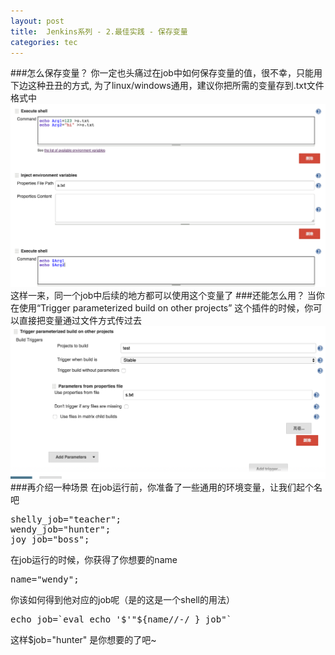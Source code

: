 ```yaml
---
layout: post
title:  Jenkins系列 - 2.最佳实践 - 保存变量
categories: tec
---
```


###怎么保存变量？
你一定也头痛过在job中如何保存变量的值，很不幸，只能用下边这种丑丑的方式, 为了linux/windows通用，建议你把所需的变量存到.txt文件格式中
![screenshot](/assets/images/articles/2016/07/arg.png )
这样一来，同一个job中后续的地方都可以使用这个变量了
###还能怎么用？
当你在使用“Trigger parameterized build on other projects” 这个插件的时候，你可以直接把变量通过文件方式传过去
![screenshot](/assets/images/articles/2016/07/arg2.png )
###再介绍一种场景
在job运行前，你准备了一些通用的环境变量，让我们起个名吧
<pre class=”brush: shell; gutter: true;”>
shelly_job="teacher";
wendy_job="hunter";
joy_job="boss";
</pre>

在job运行的时候，你获得了你想要的name
<pre class=”brush: shell; gutter: true;”>
name="wendy";
</pre>
你该如何得到他对应的job呢（是的这是一个shell的用法）

<pre class=”brush: shell; gutter: true;”>
echo job=`eval echo '$'"${name//-/_}_job"`
</pre>
这样$job="hunter" 是你想要的了吧~
